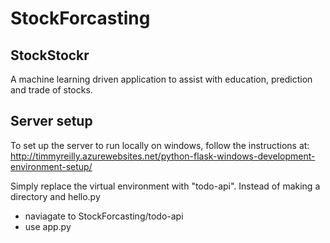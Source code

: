# StockForcasting
## StockStockr

A machine learning driven application to assist with education, prediction and trade of stocks.

## Server setup

To set up the server to run locally on windows, follow the instructions at:
http://timmyreilly.azurewebsites.net/python-flask-windows-development-environment-setup/

Simply replace the virtual environment with "todo-api".
Instead of making a directory and hello.py
  * naviagate to StockForcasting/todo-api
  * use app.py

